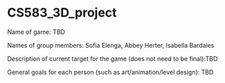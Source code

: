 # CS583_3D_project
Name of game: TBD

Names of group members: Sofia Elenga, Abbey Herter, Isabella Bardales

Description of current target for the game (does not need to be final):TBD

General goals for each person (such as art/animation/level design): TBD